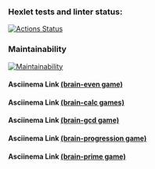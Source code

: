 ### Hexlet tests and linter status:
[![Actions Status](https://github.com/animob/frontend-project-44/workflows/hexlet-check/badge.svg)](https://github.com/animob/frontend-project-44/actions)

### Maintainability
[![Maintainability](https://api.codeclimate.com/v1/badges/67bc2280f1add4c36715/maintainability)](https://codeclimate.com/github/animob/frontend-project-44/maintainability)

#### Asciinema Link [(brain-even game)](https://asciinema.org/a/1OJ0rFZHC2hlJBrtI9PgE7D3h)

#### Asciinema Link [(brain-calc games)](https://asciinema.org/a/NfDmodroOSz0lsNrldWsBd7Uo)

#### Asciinema Link [(brain-gcd game)](https://asciinema.org/a/k5s3XXMsvyXSr3pjZOWijGExz)

#### Asciinema Link [(brain-progression game)](https://asciinema.org/a/wJHkxwrGDa0o4MakIySGGYUsQ)

#### Asciinema Link [(brain-prime game)](https://asciinema.org/a/66XyKkSV1HdaJjhuvmCRhFzIC)